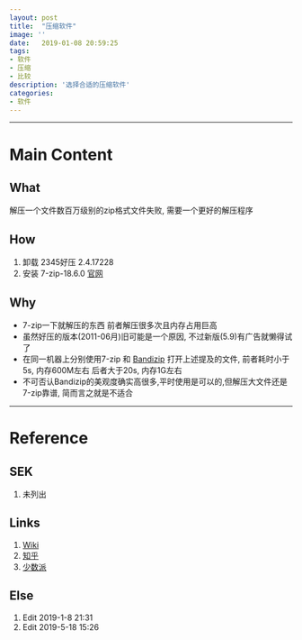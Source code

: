 ```yaml
---
layout: post
title:  "压缩软件"
image: ''
date:   2019-01-08 20:59:25
tags:
- 软件
- 压缩
- 比较
description: '选择合适的压缩软件'
categories:
- 软件
---
```


---
# Main Content

## What
解压一个文件数百万级别的zip格式文件失败, 需要一个更好的解压程序

## How
1. 卸载 2345好压 2.4.17228
2. 安装 7-zip-18.6.0 [官网](https://sparanoid.com/lab/7z/)

## Why
- 7-zip一下就解压的东西 前者解压很多次且内存占用巨高
- 虽然好压的版本(2011-06月)旧可能是一个原因, 不过新版(5.9)有广告就懒得试了
- 在同一机器上分别使用7-zip 和 [Bandizip](https://www.bandisoft.com/bandizip/) 打开上述提及的文件, 前者耗时小于5s, 内存600M左右 后者大于20s, 内存1G左右
- 不可否认Bandizip的美观度确实高很多,平时使用是可以的,但解压大文件还是7-zip靠谱, 简而言之就是不适合

---
# Reference
## SEK
1. 未列出

## Links
1. [Wiki](https://zh.wikipedia.org/zh/压缩软件比较)
2. [知乎](https://www.zhihu.com/question/20711852)
3. [少数派](https://sspai.com/post/35358)

## Else
1. Edit 2019-1-8 21:31
2. Edit 2019-5-18 15:26
